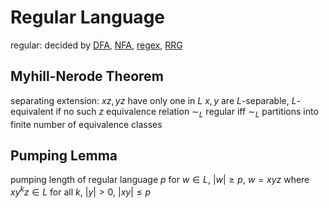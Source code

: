# Regular Language
regular: decided by [DFA](deterministic-finite-automaton.md), [NFA](nondeterministic-finite-automaton.md), [regex](regular-expression.md), [RRG](context-free-grammar.md)
## Myhill-Nerode Theorem
separating extension: $xz, yz$ have only one in $L$
	$x, y$ are $L$-separable, $L$-equivalent if no such $z$
	equivalence relation $\sim_L$
regular iff $\sim_L$ partitions into finite number of equivalence classes
## Pumping Lemma
pumping length of regular language $p$
for $w \in L$, $|w| \geq p$, $w = xyz$ where $xy^kz \in L$ for all $k$, $|y| > 0$, $|xy| \leq p$
